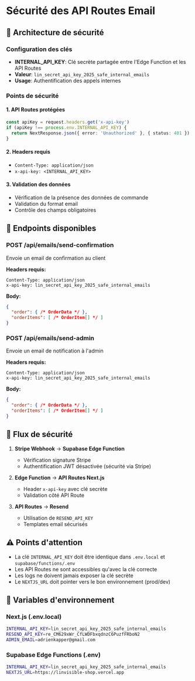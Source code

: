 # Sécurité des API Routes Email

## 🔐 Architecture de sécurité

### Configuration des clés
- **INTERNAL_API_KEY**: Clé secrète partagée entre l'Edge Function et les API Routes
- **Valeur**: `lin_secret_api_key_2025_safe_internal_emails`
- **Usage**: Authentification des appels internes

### Points de sécurité

#### 1. API Routes protégées
```typescript
const apiKey = request.headers.get('x-api-key')
if (apiKey !== process.env.INTERNAL_API_KEY) {
  return NextResponse.json({ error: 'Unauthorized' }, { status: 401 })
}
```

#### 2. Headers requis
- `Content-Type: application/json`
- `x-api-key: <INTERNAL_API_KEY>`

#### 3. Validation des données
- Vérification de la présence des données de commande
- Validation du format email
- Contrôle des champs obligatoires

## 🚀 Endpoints disponibles

### POST /api/emails/send-confirmation
Envoie un email de confirmation au client

**Headers requis:**
```
Content-Type: application/json
x-api-key: lin_secret_api_key_2025_safe_internal_emails
```

**Body:**
```json
{
  "order": { /* OrderData */ },
  "orderItems": [ /* OrderItem[] */ ]
}
```

### POST /api/emails/send-admin
Envoie un email de notification à l'admin

**Headers requis:**
```
Content-Type: application/json
x-api-key: lin_secret_api_key_2025_safe_internal_emails
```

**Body:**
```json
{
  "order": { /* OrderData */ },
  "orderItems": [ /* OrderItem[] */ ]
}
```

## 🔄 Flux de sécurité

1. **Stripe Webhook** → **Supabase Edge Function**
   - Vérification signature Stripe
   - Authentification JWT désactivée (sécurité via Stripe)

2. **Edge Function** → **API Routes Next.js**
   - Header `x-api-key` avec clé secrète
   - Validation côté API Route

3. **API Routes** → **Resend**
   - Utilisation de `RESEND_API_KEY`
   - Templates email sécurisés

## ⚠️ Points d'attention

- La clé `INTERNAL_API_KEY` doit être identique dans `.env.local` et `supabase/functions/.env`
- Les API Routes ne sont accessibles qu'avec la clé correcte
- Les logs ne doivent jamais exposer la clé secrète
- Le `NEXTJS_URL` doit pointer vers le bon environnement (prod/dev)

## 🔧 Variables d'environnement

### Next.js (.env.local)
```bash
INTERNAL_API_KEY=lin_secret_api_key_2025_safe_internal_emails
RESEND_API_KEY=re_CM629xWr_CfLWDFbxqdnzC6PuzfFRboN2
ADMIN_EMAIL=adrienkapper@gmail.com
```

### Supabase Edge Functions (.env)
```bash
INTERNAL_API_KEY=lin_secret_api_key_2025_safe_internal_emails
NEXTJS_URL=https://linvisible-shop.vercel.app
```